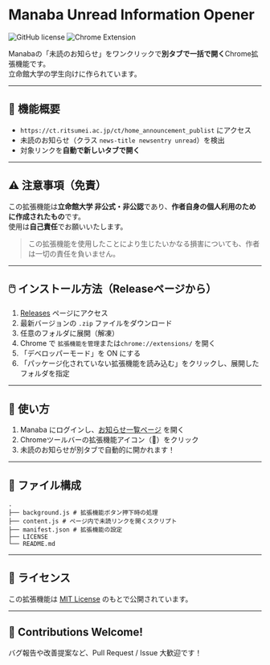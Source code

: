 # Manaba Unread Information Opener

![GitHub license](https://img.shields.io/github/license/Taku-Taku-Taku/Manaba-Unread-Information-Opener)
![Chrome Extension](https://img.shields.io/badge/chrome-extension-green)

Manabaの「未読のお知らせ」をワンクリックで**別タブで一括で開く**Chrome拡張機能です。  
立命館大学の学生向けに作られています。

---

## 📌 機能概要

- `https://ct.ritsumei.ac.jp/ct/home_announcement_publist` にアクセス
- 未読のお知らせ（クラス `news-title newsentry unread`）を検出
- 対象リンクを**自動で新しいタブで開く**

---

## ⚠️ 注意事項（免責）

この拡張機能は**立命館大学 非公式・非公認**であり、**作者自身の個人利用のために作成されたもの**です。  
使用は**自己責任**でお願いいたします。

> この拡張機能を使用したことにより生じたいかなる損害についても、作者は一切の責任を負いません。
---

## 🖱️ インストール方法（Releaseページから）

1. [Releases](https://github.com/Taku-Taku-Taku/Manaba-Unread-Information-Opener/releases) ページにアクセス
2. 最新バージョンの `.zip` ファイルをダウンロード
3. 任意のフォルダに展開（解凍）
4. Chrome で `拡張機能を管理`または`chrome://extensions/` を開く
5. 「デベロッパーモード」を ON にする
6. 「パッケージ化されていない拡張機能を読み込む」をクリックし、展開したフォルダを指定

---

## 🚀 使い方

1. Manaba にログインし、[お知らせ一覧ページ](https://ct.ritsumei.ac.jp/ct/home_announcement_publist) を開く
2. Chromeツールバーの拡張機能アイコン（📢）をクリック
3. 未読のお知らせが別タブで自動的に開かれます！

---

## 📂 ファイル構成
```
. 
├── background.js # 拡張機能ボタン押下時の処理 
├── content.js # ページ内で未読リンクを開くスクリプト 
├── manifest.json # 拡張機能の設定 
├── LICENSE 
└── README.md
```

---

## 📝 ライセンス

この拡張機能は [MIT License](LICENSE) のもとで公開されています。

---

## 🤝 Contributions Welcome!

バグ報告や改善提案など、Pull Request / Issue 大歓迎です！

